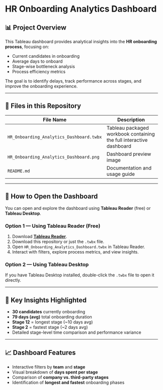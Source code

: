 # HR Onboarding Analytics Dashboard

## 📊 Project Overview
This Tableau dashboard provides analytical insights into the **HR onboarding process**, focusing on:
- Current candidates in onboarding  
- Average days to onboard  
- Stage-wise bottleneck analysis  
- Process efficiency metrics  

The goal is to identify delays, track performance across stages, and improve the onboarding experience.

---

## 🧩 Files in this Repository
| File Name | Description |
|------------|--------------|
| `HR_Onboarding_Analytics_Dashboard.twbx` | Tableau packaged workbook containing the full interactive dashboard |
| `HR_Onboarding_Analytics_Dashboard.png` | Dashboard preview image |
| `README.md` | Documentation and usage guide |

---

## 🚀 How to Open the Dashboard
You can open and explore the dashboard using **Tableau Reader** (free) or **Tableau Desktop**.

### Option 1 — Using Tableau Reader (Free)
1. Download **[Tableau Reader](https://www.tableau.com/products/reader)**.  
2. Download this repository or just the `.twbx` file.  
3. Open `HR_Onboarding_Analytics_Dashboard.twbx` in Tableau Reader.  
4. Interact with filters, explore process metrics, and view insights.  

### Option 2 — Using Tableau Desktop
If you have Tableau Desktop installed, double-click the `.twbx` file to open it directly.

---

## 🧠 Key Insights Highlighted
- **30 candidates** currently onboarding  
- **79 days (avg)** total onboarding duration  
- **Stage 12** = longest stage (~10 days avg)  
- **Stage 2** = fastest stage (~2 days avg)  
- Detailed stage-level time comparison and performance variance  

---

## 📈 Dashboard Features
- Interactive filters by **team** and **stage**  
- Visual breakdown of **days spent per stage**  
- Comparison of **company vs. third-party stages**  
- Identification of **longest and fastest** onboarding phases  


